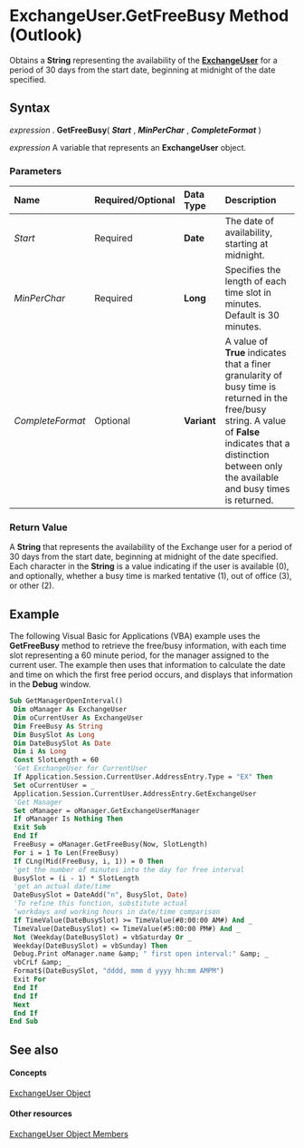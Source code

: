 
# ExchangeUser.GetFreeBusy Method (Outlook)

Obtains a  **String** representing the availability of the **[ExchangeUser](6ec117d1-7fdb-aa36-b567-1242f8238df0.md)** for a period of 30 days from the start date, beginning at midnight of the date specified.


## Syntax

 _expression_ . **GetFreeBusy**( **_Start_** , **_MinPerChar_** , **_CompleteFormat_** )

 _expression_ A variable that represents an **ExchangeUser** object.


### Parameters



|**Name**|**Required/Optional**|**Data Type**|**Description**|
|:-----|:-----|:-----|:-----|
| _Start_|Required| **Date**|The date of availability, starting at midnight.|
| _MinPerChar_|Required| **Long**|Specifies the length of each time slot in minutes. Default is 30 minutes.|
| _CompleteFormat_|Optional| **Variant**|A value of  **True** indicates that a finer granularity of busy time is returned in the free/busy string. A value of **False** indicates that a distinction between only the available and busy times is returned.|

### Return Value

A  **String** that represents the availability of the Exchange user for a period of 30 days from the start date, beginning at midnight of the date specified. Each character in the **String** is a value indicating if the user is available (0), and optionally, whether a busy time is marked tentative (1), out of office (3), or other (2).


## Example

The following Visual Basic for Applications (VBA) example uses the  **GetFreeBusy** method to retrieve the free/busy information, with each time slot representing a 60 minute period, for the manager assigned to the current user. The example then uses that information to calculate the date and time on which the first free period occurs, and displays that information in the **Debug** window.


```vb
Sub GetManagerOpenInterval() 
 Dim oManager As ExchangeUser 
 Dim oCurrentUser As ExchangeUser 
 Dim FreeBusy As String 
 Dim BusySlot As Long 
 Dim DateBusySlot As Date 
 Dim i As Long 
 Const SlotLength = 60 
 'Get ExchangeUser for CurrentUser 
 If Application.Session.CurrentUser.AddressEntry.Type = "EX" Then 
 Set oCurrentUser = _ 
 Application.Session.CurrentUser.AddressEntry.GetExchangeUser 
 'Get Manager 
 Set oManager = oManager.GetExchangeUserManager 
 If oManager Is Nothing Then 
 Exit Sub 
 End If 
 FreeBusy = oManager.GetFreeBusy(Now, SlotLength) 
 For i = 1 To Len(FreeBusy) 
 If CLng(Mid(FreeBusy, i, 1)) = 0 Then 
 'get the number of minutes into the day for free interval 
 BusySlot = (i - 1) * SlotLength 
 'get an actual date/time 
 DateBusySlot = DateAdd("n", BusySlot, Date) 
 'To refine this function, substitute actual 
 'workdays and working hours in date/time comparison 
 If TimeValue(DateBusySlot) >= TimeValue(#8:00:00 AM#) And _ 
 TimeValue(DateBusySlot) <= TimeValue(#5:00:00 PM#) And _ 
 Not (Weekday(DateBusySlot) = vbSaturday Or _ 
 Weekday(DateBusySlot) = vbSunday) Then 
 Debug.Print oManager.name &amp; " first open interval:" &amp; _ 
 vbCrLf &amp; _ 
 Format$(DateBusySlot, "dddd, mmm d yyyy hh:mm AMPM") 
 Exit For 
 End If 
 End If 
 Next 
 End If 
End Sub 

```


## See also


#### Concepts


[ExchangeUser Object](6ec117d1-7fdb-aa36-b567-1242f8238df0.md)
#### Other resources


[ExchangeUser Object Members](b9489e9d-0b8e-1c8d-d5df-8def4b1ee5e8.md)
